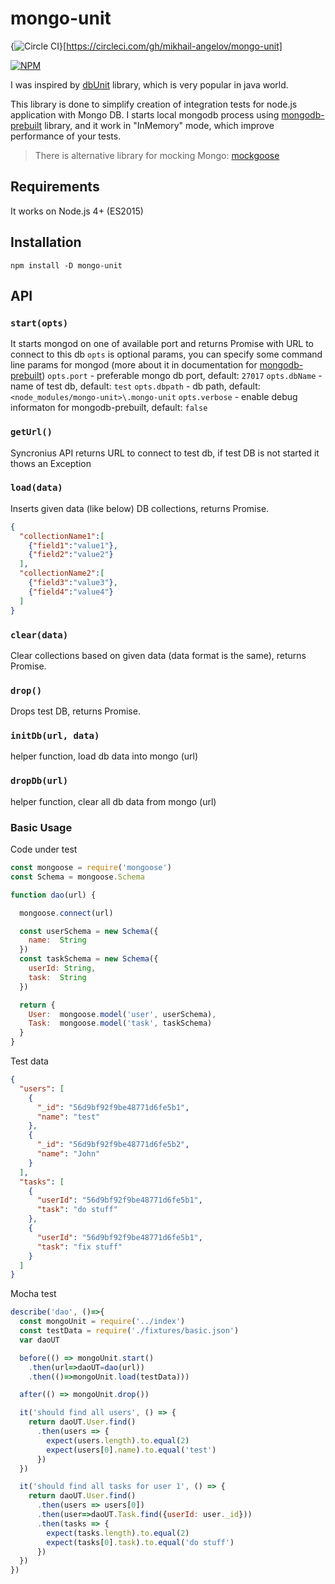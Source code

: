 # mongo-unit
{<img src="https://circleci.com/gh/mikhail-angelov/mongo-unit.svg?style=svg" alt="Circle CI" />}[https://circleci.com/gh/mikhail-angelov/mongo-unit]


[![NPM](https://nodei.co/npm/mongo-unit.png)](https://nodei.co/npm/mongo-unit)

I was inspired by [dbUnit](http://dbunit.sourceforge.net) library, which is very popular in java world.

This library is done to simplify creation of integration tests for node.js application with Mongo DB.
I starts local mongodb process using [mongodb-prebuilt](https://github.com/winfinit/mongodb-prebuilt) library, 
and it work in "InMemory" mode, which improve performance of your tests.

> There is alternative library for mocking Mongo: [mockgoose](https://github.com/mockgoose/mockgoose)
  
## Requirements
It works on Node.js 4+ (ES2015)

## Installation
`npm install -D mongo-unit`

## API

### `start(opts)`
It starts mongod on one of available port and returns Promise with URL to connect to this db
`opts` is optional params, you can specify some command line params for mongod 
(more about it in documentation for [mongodb-prebuilt](https://github.com/winfinit/mongodb-prebuilt))
 `opts.port` - preferable mongo db port, default: `27017`
 `opts.dbName` - name of test db, default: `test`
 `opts.dbpath` - db path, default: `<node_modules/mongo-unit>\.mongo-unit`
 `opts.verbose` - enable debug informaton for mongodb-prebuilt, default: `false`
  
### `getUrl()`
Syncronius API returns URL to connect to test db, if test DB is not started it thows an Exception

### `load(data)`
Inserts given data (like below) DB collections, returns Promise.

```json
{
  "collectionName1":[
    {"field1":"value1"},
    {"field2":"value2"}
  ],
  "collectionName2":[
    {"field3":"value3"},
    {"field4":"value4"}
  ]
}
```

### `clear(data)`
Clear collections based on given data (data format is the same), returns Promise.

### `drop()`
Drops test DB, returns Promise.

### `initDb(url, data)`
helper function, load db data into mongo (url)

### `dropDb(url)`
helper function, clear all db data from mongo (url)

### Basic Usage

Code under test
```javascript
const mongoose = require('mongoose')
const Schema = mongoose.Schema

function dao(url) {

  mongoose.connect(url)

  const userSchema = new Schema({
    name:  String
  })
  const taskSchema = new Schema({
    userId: String,
    task:  String
  })

  return {
    User:  mongoose.model('user', userSchema),
    Task:  mongoose.model('task', taskSchema)
  }
}
```
Test data
```json
{
  "users": [
    {
      "_id": "56d9bf92f9be48771d6fe5b1",
      "name": "test"
    },
    {
      "_id": "56d9bf92f9be48771d6fe5b2",
      "name": "John"
    }
  ],
  "tasks": [
    {
      "userId": "56d9bf92f9be48771d6fe5b1",
      "task": "do stuff"
    },
    {
      "userId": "56d9bf92f9be48771d6fe5b1",
      "task": "fix stuff"
    }
  ]
}
```
Mocha test
```javascript
describe('dao', ()=>{
  const mongoUnit = require('../index')
  const testData = require('./fixtures/basic.json')
  var daoUT

  before(() => mongoUnit.start()
    .then(url=>daoUT=dao(url))
    .then(()=>mongoUnit.load(testData)))

  after(() => mongoUnit.drop())

  it('should find all users', () => {
    return daoUT.User.find()
      .then(users => {
        expect(users.length).to.equal(2)
        expect(users[0].name).to.equal('test')
      })
  })

  it('should find all tasks for user 1', () => {
    return daoUT.User.find()
      .then(users => users[0])
      .then(user=>daoUT.Task.find({userId: user._id}))
      .then(tasks => {
        expect(tasks.length).to.equal(2)
        expect(tasks[0].task).to.equal('do stuff')
      })
  })
})
```
